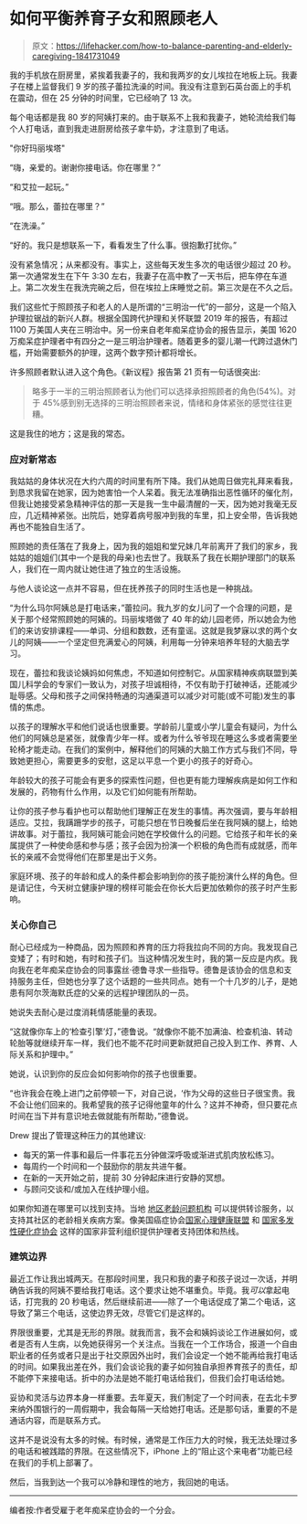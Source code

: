 # 如何平衡养育子女和照顾老人

> 原文：<https://lifehacker.com/how-to-balance-parenting-and-elderly-caregiving-1841731049>

我的手机放在厨房里，紧挨着我妻子的，我和我两岁的女儿埃拉在地板上玩。我妻子在楼上监督我们 9 岁的孩子蕾拉洗澡的时间。我没有注意到石英台面上的手机在震动，但在 25 分钟的时间里，它已经响了 13 次。



每个电话都是我 80 岁的阿姨打来的。由于联系不上我和我妻子，她轮流给我们每个人打电话，直到我走进厨房给孩子拿牛奶，才注意到了电话。

"你好玛丽埃塔"

“嗨，亲爱的。谢谢你接电话。你在哪里？”

“和艾拉一起玩。”

“哦。那么，蕾拉在哪里？”

“在洗澡。”

“好的。我只是想联系一下，看看发生了什么事。很抱歉打扰你。”

没有紧急情况；从来都没有。事实上，这些每天发生多次的电话很少超过 20 秒。第一次通常发生在下午 3:30 左右，我妻子在高中教了一天书后，把车停在车道上。第二次发生在我洗完碗之后，但在埃拉上床睡觉之前。第三次是在不久之后。

我们这些忙于照顾孩子和老人的人是所谓的“三明治一代”的一部分，这是一个陷入护理拉锯战的新兴人群。根据全国跨代护理和关怀联盟 2019 年的报告，有超过 1100 万美国人夹在三明治中。另一份来自老年痴呆症协会的报告显示，美国 1620 万痴呆症护理者中有四分之一是三明治护理者。随着更多的婴儿潮一代跨过退休门槛，开始需要额外的护理，这两个数字预计都将增长。

许多照顾者默认进入这个角色。《新议程》报告第 21 页有一句话很突出:

> 略多于一半的三明治照顾者认为他们可以选择承担照顾者的角色(54%)。对于 45%感到别无选择的三明治照顾者来说，情绪和身体紧张的感觉往往更糟。

这是我住的地方；这是我的常态。

### 应对新常态

我姑姑的身体状况在大约六周的时间里有所下降。我们从她周日做完礼拜来看我，到恳求我留在她家，因为她害怕一个人呆着。我无法准确指出恶性循环的催化剂，但我让她接受紧急精神评估的那一天是我一生中最清醒的一天，因为她对我毫无反应，几近精神紧张。出院后，她穿着病号服冲到我的车里，扣上安全带，告诉我她再也不能独自生活了。

照顾她的责任落在了我身上，因为我的姐姐和堂兄妹几年前离开了我们的家乡，我姑姑的姐姐们(其中一个是我的母亲)也去世了。我联系了我在长期护理部门的联系人，我们在一周内就让她住进了独立的生活设施。

与他人谈论这一点并不容易，但在抚养孩子的同时生活也是一种挑战。

“为什么玛尔阿姨总是打电话来，”蕾拉问。我九岁的女儿问了一个合理的问题，是关于那个经常照顾她的阿姨的。玛丽埃塔做了 40 年的幼儿园老师，所以她会为他们的来访安排课程——单词、分组和数数，还有童谣。这就是我梦寐以求的两个女儿的阿姨——一个坚定但充满爱心的阿姨，利用每一分钟来培养年轻的大脑去学习。

现在，蕾拉和我谈论姨妈如何焦虑，不知道如何控制它。从国家精神疾病联盟到美国儿科学会的专家们一致认为，对孩子坦诚相待，不仅有助于打破神话，还能减少耻辱感。父母和孩子之间保持畅通的沟通渠道可以减少对可能(或不可能)发生的事情的焦虑。

以孩子的理解水平和他们说话也很重要。学龄前儿童或小学儿童会有疑问，为什么他们的阿姨总是紧张，就像青少年一样。或者为什么爷爷现在睡这么多或者需要坐轮椅才能走动。在我们的案例中，解释他们的阿姨的大脑工作方式与我们不同，导致她更担心，需要更多的安慰，这足以平息一个更小的孩子的好奇心。

年龄较大的孩子可能会有更多的探索性问题，但也更有能力理解疾病是如何工作和发展的，药物有什么作用，以及它们如何能有所帮助。

让你的孩子参与看护也可以帮助他们理解正在发生的事情。再次强调，要与年龄相适应。艾拉，我蹒跚学步的孩子，可能只想在节日晚餐后坐在我阿姨的腿上，给她讲故事。对于蕾拉，我阿姨可能会问她在学校做什么的问题。它给孩子和年长的亲属提供了一种使命感和参与感；孩子会因为扮演一个积极的角色而有成就感，而年长的亲戚不会觉得他们在那里是出于义务。

家庭环境、孩子的年龄和成人的条件都会影响到你的孩子能扮演什么样的角色。但是请记住，今天树立健康护理的榜样可能会在你长大后更加依赖你的孩子时产生影响。

### 关心你自己

耐心已经成为一种商品，因为照顾和养育的压力将我拉向不同的方向。我发现自己变矮了；有时和她，有时和孩子们。当这种情况发生时，我的第一反应是内疚。我向我在老年痴呆症协会的同事露丝·德鲁寻求一些指导。德鲁是该协会的信息和支持服务主任，但她也分享了这个话题的一些共同点。她有一个十几岁的儿子，是她患有阿尔茨海默氏症的父亲的远程护理团队的一员。

她说失去耐心是过度消耗情感能量的表现。

“这就像你车上的‘检查引擎’灯，”德鲁说。“就像你不能不加满油、检查机油、转动轮胎等就继续开车一样，我们也不能不花时间更新就把自己投入到工作、养育、人际关系和护理中。”

她说，认识到你的反应会如何影响你的孩子也很重要。

“也许我会在晚上进门之前停顿一下，对自己说，‘作为父母的这些日子很宝贵。我不会让他们回来的。我希望我的孩子记得他童年的什么？这并不神奇，但只要花点时间在当下并有意识地去做就能有所帮助，”德鲁说。

Drew 提出了管理这种压力的其他建议:

*   每天的第一件事和最后一件事花五分钟做深呼吸或渐进式肌肉放松练习。
*   每周约一个时间和一个鼓励你的朋友共进午餐。
*   在新的一天开始之前，提前 30 分钟起床进行安静的冥想。
*   与顾问交谈和/或加入在线护理小组。

如果你知道在哪里可以找到支持。当地 [地区老龄问题机构](https://eldercare.acl.gov/Public/About/Aging_Network/AAA.aspx) 可以提供转诊服务，以支持其社区的老龄相关疾病方案。像美国癌症协会[国家心理健康联盟](https://www.nami.org/Find-Support) 和 [国家多发性硬化症协会](https://www.nationalmssociety.org/Resources-Support) 这样的国家非营利组织提供护理者支持团体和热线。

### 建筑边界

最近工作让我出城两天。在那段时间里，我只和我的妻子和孩子说过一次话，并明确告诉我的阿姨不要给我打电话。这个要求让她不堪重负。毕竟。我*可以*拿起电话，打完我的 20 秒电话，然后继续前进——除了一个电话促成了第二个电话，这导致了第三个电话，这使边界无效，尽管它们是这样的。

界限很重要，尤其是无形的界限。就我而言，我不会和姨妈谈论工作进展如何，或者是否有人生病，以免她获得另一个关注点。当我在一个工作场合，报道一个自由职业者的任务或者只是出于社交原因外出时，我们会设定一个她不能再给我打电话的时间。如果我出差在外，我们会谈论我的妻子如何独自承担养育孩子的责任，却不能停下来接电话。折中的办法是她不能打电话给我们，但我们会打电话给她。

妥协和灵活与边界本身一样重要。去年夏天，我们制定了一个时间表，在去北卡罗来纳外围银行的一周假期中，我会每隔一天给她打电话。还是那句话，重要的不是通话内容，而是联系方式。

这并不是说没有太多的时候。有时候，通常是工作压力大的时候，我无法处理过多的电话和被践踏的界限。在这些情况下，iPhone 上的“阻止这个来电者”功能已经在我们的手机上部署了。

然后，当我到达一个我可以冷静和理性的地方，我回她的电话。

* * *

编者按:作者受雇于老年痴呆症协会的一个分会。